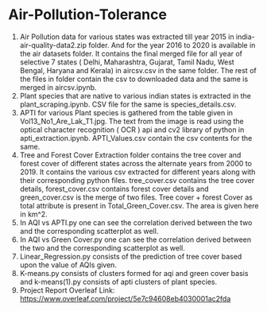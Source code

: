 # Air-Pollution-Tolerance
1. Air Pollution data for various states was extracted till year 2015 in india-air-quality-data2.zip folder. And for the year 2016 to 2020 is available in the air datasets folder. It contains the final merged file for all year of selective 7 states ( Delhi, Maharashtra, Gujarat, Tamil Nadu, West Bengal, Haryana and Kerala) in aircsv.csv in the same folder. The rest of the files in folder contain the csv to downloaded data and the same is merged in aircsv.ipynb.
2. Plant species that are native to various indian states is extracted in the plant_scraping.ipynb. CSV file for the same is species_details.csv.
3. APTI for various Plant species is gathered from the table given in Vol13_No1_Are_Lak_T1.jpg. The text from the image is read using the optical character recognition ( OCR ) api and cv2 library of python in apti_extraction.ipynb. APTI_Values.csv contain the csv contents for the same.
4. Tree and Forest Cover Extraction folder contains the tree cover and forest cover of different states across the alternate years from 2000 to 2019. It contains the various csv extracted for different years along with their corresponding python files. tree_cover.csv contains the tree cover details, forest_cover.csv contains forest cover details and green_cover.csv is the merge of two files. Tree cover + forest Cover as total attribute is present in Total_Green_Cover.csv. The area is given here in km^2.  
5. In AQI vs APTI.py one can see the correlation derived between the two and the corresponding scatterplot as well.
6. In AQI vs Green Cover.py one can see the correlation derived between the two and the corresponding scatterplot as well.
7. Linear_Regression.py consists of the prediction of tree cover based upon the value of AQIs given.
8. K-means.py consists of clusters formed for aqi and green cover basis and k-means(1).py consists of apti clusters of plant species. 
9. Project Report Overleaf Link: https://www.overleaf.com/project/5e7c94608eb4030001ac2fda
